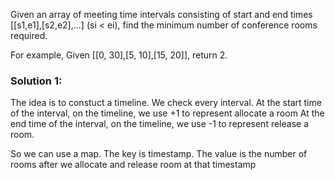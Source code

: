 Given an array of meeting time intervals consisting of start and end times [[s1,e1],[s2,e2],...] (si < ei), find the minimum number of conference rooms required.

For example,
Given [[0, 30],[5, 10],[15, 20]],
return 2.


### Solution 1:
The idea is to constuct a timeline.
We check every interval.
At the start time of the interval, on the timeline, we use +1 to represent allocate a room
At the end time of the interval, on the timeline, we use -1 to represent release a room.

So we can use a map. The key is timestamp. The value is the number of rooms after we allocate and release room at that timestamp
